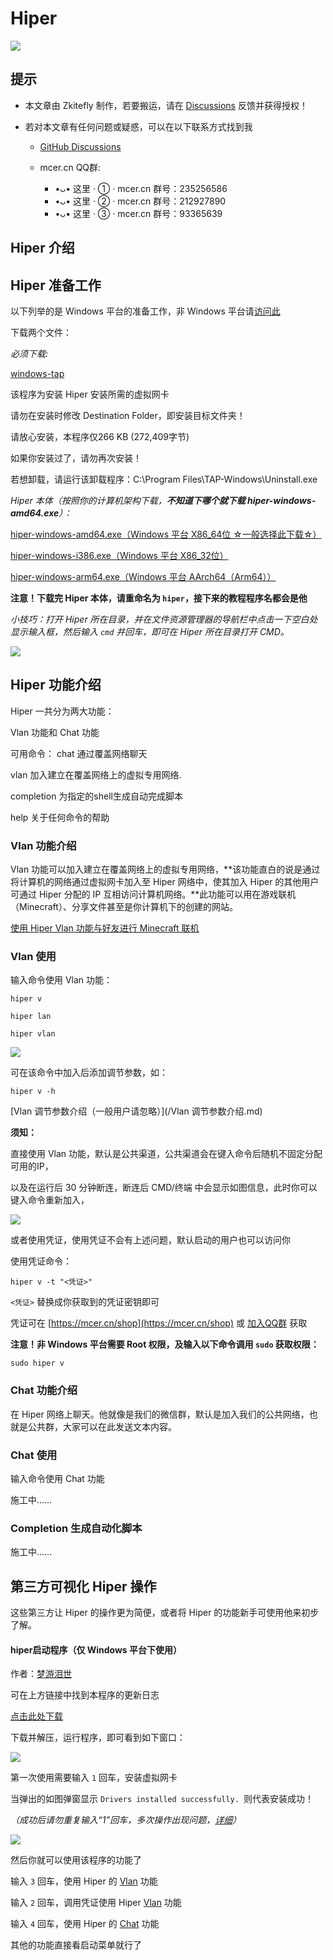 # Hiper

![](https://gitcode.net/chearlai/hiper-j/-/raw/main/p/1.png)

## 提示

- 本文章由 Zkitefly 制作，若要搬运，请在 [Discussions](https://github.com/zkitefly/hiper-d/discussions) 反馈并获得授权！

- 若对本文章有任何问题或疑惑，可以在以下联系方式找到我

  - [GitHub Discussions](https://github.com/zkitefly/hiper-d/discussions)

  - mcer.cn QQ群:
    - •ᴗ• 这里 · ① · mcer.cn
       群号：235256586
    - •ᴗ• 这里 · ② · mcer.cn
       群号：212927890
    - •ᴗ• 这里 · ③ · mcer.cn
       群号：93365639

## Hiper 介绍



## Hiper 准备工作

以下列举的是 Windows 平台的准备工作，非 Windows 平台请[访问此](/Hiper准备工作.md)

下载两个文件：

*必须下载:*

[windows-tap](https://gitcode.net/chearlai/f/-/raw/master/d/tap-windows-9.21.2.exe)

该程序为安装 Hiper 安装所需的虚拟网卡

请勿在安装时修改 Destination Folder，即安装目标文件夹！

请放心安装，本程序仅266 KB (272,409字节)

如果你安装过了，请勿再次安装！

若想卸载，请运行该卸载程序：C:\Program Files\TAP-Windows\Uninstall.exe

*Hiper 本体（按照你的计算机架构下载，**不知道下哪个就下载 hiper-windows-amd64.exe**）：*

[hiper-windows-amd64.exe（Windows 平台 X86_64位 ☆一般选择此下载☆）](https://gitcode.net/to/hiper/-/raw/master/hiper-windows-amd64.exe)

[hiper-windows-i386.exe（Windows 平台 X86_32位）](https://gitcode.net/to/hiper/-/raw/master/hiper-windows-i386.exe)

[hiper-windows-arm64.exe（Windows 平台 AArch64（Arm64））](https://gitcode.net/to/hiper/-/raw/master/hiper-windows-arm64.exe)

**注意！下载完 Hiper 本体，请重命名为 `hiper`，接下来的教程程序名都会是他**

*小技巧：打开 Hiper 所在目录，并在文件资源管理器的导航栏中点击一下空白处显示输入框，然后输入 `cmd` 并回车，即可在 Hiper 所在目录打开 CMD。*

![](https://gitcode.net/chearlai/hiper-j/-/raw/main/p/12.gif)

## Hiper 功能介绍

Hiper 一共分为两大功能：

Vlan 功能和 Chat 功能

可用命令：
   chat 通过覆盖网络聊天
   
   vlan 加入建立在覆盖网络上的虚拟专用网络.
   
   completion 为指定的shell生成自动完成脚本
   
   help 关于任何命令的帮助

### Vlan 功能介绍

Vlan 功能可以加入建立在覆盖网络上的虚拟专用网络，**该功能直白的说是通过将计算机的网络通过虚拟网卡加入至 Hiper 网络中，使其加入 Hiper 的其他用户可通过 Hiper 分配的 IP 互相访问计算机网络。**此功能可以用在游戏联机（Minecraft）、分享文件甚至是你计算机下的创建的网站。

[使用 Hiper Vlan 功能与好友进行 Minecraft 联机](/playminecraft.md)

### Vlan 使用

输入命令使用 Vlan 功能：

```
hiper v

hiper lan

hiper vlan
```

![](https://gitcode.net/chearlai/hiper-j/-/raw/main/p/13.png)

可在该命令中加入后添加调节参数，如：

```
hiper v -h
```

[Vlan 调节参数介绍（一般用户请忽略）](/Vlan 调节参数介绍.md)

**须知：**

直接使用 Vlan 功能，默认是公共渠道，公共渠道会在键入命令后随机不固定分配可用的IP，

以及在运行后 30 分钟断连，断连后 CMD/终端 中会显示如图信息，此时你可以键入命令重新加入，

![](https://gitcode.net/chearlai/hiper-j/-/raw/main/p/11.png)

或者使用凭证，使用凭证不会有上述问题，默认启动的用户也可以访问你

使用凭证命令：
```
hiper v -t "<凭证>" 
```
`<凭证>` 替换成你获取到的凭证密钥即可

凭证可在 [https://mcer.cn/shop](https://mcer.cn/shop) 或 [加入QQ群](#提示) 获取

**注意！非 Windows 平台需要 Root 权限，及输入以下命令调用 `sudo` 获取权限：**

```
sudo hiper v
```

### Chat 功能介绍

在 Hiper 网络上聊天。他就像是我们的微信群，默认是加入我们的公共网络，也就是公共群，大家可以在此发送文本内容。

### Chat 使用

输入命令使用 Chat 功能

施工中……

### Completion 生成自动化脚本

施工中……

## 第三方可视化 Hiper 操作

这些第三方让 Hiper 的操作更为简便，或者将 Hiper 的功能新手可使用他来初步了解。

#### hiper启动程序（仅 Windows 平台下使用）

作者：[梦游泪世](https://mcer.cn/circle-people?id=6)

可在上方链接中找到本程序的更新日志

[点击此处下载](https://mcer.cn/circle/491.html)

下载并解压，运行程序，即可看到如下窗口：

![](https://gitcode.net/chearlai/hiper-j/-/raw/main/p/9.png)

第一次使用需要输入 `1` 回车，安装虚拟网卡

当弹出的如图弹窗显示 `Drivers installed successfully. `则代表安装成功！

*（成功后请勿重复输入“1”回车，多次操作出现问题，[详细](bat运行过多.md)）*

![](https://gitcode.net/chearlai/hiper-j/-/raw/main/p/10.png)

 然后你就可以使用该程序的功能了

输入 `3` 回车，使用 Hiper 的 [Vlan](#vlan-功能介绍) 功能

输入 `2` 回车，调用凭证使用 Hiper [Vlan](#vlan-功能介绍) 功能

输入 `4` 回车，使用 Hiper 的 [Chat](#chat-功能介绍) 功能 

其他的功能直接看启动菜单就行了


